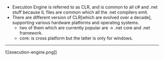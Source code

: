 - Execution Engine is referred to as CLR, and is common to all c# and .net stuff because IL files are common which all the .net compilers emit.
- There are different version of CLR[which are evolved over a decade], supporting various hardware platforms and operating systems.
	-  two of them which are currently popular are -> .net core and .net framework.
    -  core: is cross platform but the latter is only for windows.
___

![[execution-engine.png]]